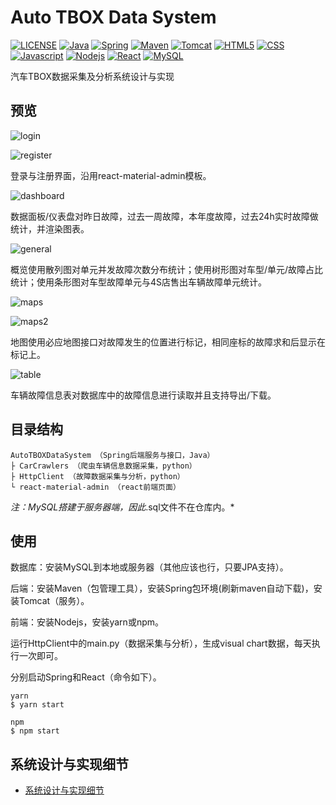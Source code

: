 # Auto TBOX Data System

[![LICENSE](https://img.shields.io/badge/License-MIT-%23FF4D5B.svg?style=flat-square)](LICENSE)
[![Java](https://img.shields.io/badge/Java-v1.8-brown.svg?style=flat-square)](https://github.com/DolorHunter/AutoTBOXDataSystem)
[![Spring](https://img.shields.io/badge/Spring-v2.4.0-green.svg?style=flat-square)](https://github.com/DolorHunter/AutoTBOXDataSystem)
[![Maven](https://img.shields.io/badge/Maven-v3.6.3-yellow.svg?style=flat-square)](https://github.com/DolorHunter/AutoTBOXDataSystem)
[![Tomcat](https://img.shields.io/badge/Tomcat-v7.0.94-darkgreen.svg?style=flat-square)](https://github.com/DolorHunter/AutoTBOXDataSystem)
[![HTML5](https://img.shields.io/badge/HTML-5-red.svg?style=flat-square)](https://github.com/DolorHunter/AutoTBOXDataSystem)
[![CSS](https://img.shields.io/badge/CSS-3-blue.svg?style=flat-square)](https://github.com/DolorHunter/AutoTBOXDataSystem)
[![Javascript](https://img.shields.io/badge/Javascript-v1.8.5-orange.svg?style=flat-square)](https://github.com/DolorHunter/AutoTBOXDataSystem)
[![Nodejs](https://img.shields.io/badge/Nodejs-v14.15.1-lightgreen.svg?style=flat-square)](https://github.com/DolorHunter/AutoTBOXDataSystem)
[![React](https://img.shields.io/badge/React-v17.0.1-lightblue.svg?style=flat-square)](https://github.com/DolorHunter/AutoTBOXDataSystem)
[![MySQL](https://img.shields.io/badge/MySQL-v8.0.22-lightgrey.svg?style=flat-square)](https://github.com/DolorHunter/AutoTBOXDataSystem)

汽车TBOX数据采集及分析系统设计与实现

## 预览

![login](https://res.cloudinary.com/dfb5w2ccj/image/upload/v1617179631/blog/2021-03-31_162335_qvhgeh.webp)

![register](https://res.cloudinary.com/dfb5w2ccj/image/upload/v1617179631/blog/2021-03-31_162321_bfzbyb.webp)

登录与注册界面，沿用react-material-admin模板。

![dashboard](https://res.cloudinary.com/dfb5w2ccj/image/upload/v1617179632/blog/2021-03-31_160707_wfvliq.webp)

数据面板/仪表盘对昨日故障，过去一周故障，本年度故障，过去24h实时故障做统计，并渲染图表。

![general](https://res.cloudinary.com/dfb5w2ccj/image/upload/v1617179631/blog/2021-03-31_160731_d7wnsr.webp)

概览使用散列图对单元并发故障次数分布统计；使用树形图对车型/单元/故障占比统计；使用条形图对车型故障单元与4S店售出车辆故障单元统计。

![maps](https://res.cloudinary.com/dfb5w2ccj/image/upload/v1618469204/temp/2021-04-15_144109_rp9dey.webp)

![maps2](https://res.cloudinary.com/dfb5w2ccj/image/upload/v1618469678/temp/2021-04-15_145402_dlmrd8.webp)

地图使用必应地图接口对故障发生的位置进行标记，相同座标的故障求和后显示在标记上。

![table](https://res.cloudinary.com/dfb5w2ccj/image/upload/v1617179631/blog/2021-03-31_162249_vwiity.webp)

车辆故障信息表对数据库中的故障信息进行读取并且支持导出/下载。

## 目录结构

```plain
AutoTBOXDataSystem （Spring后端服务与接口，Java）
├ CarCrawlers （爬虫车辆信息数据采集，python）
├ HttpClient （故障数据采集与分析，python）
└ react-material-admin （react前端页面）
```

*注：MySQL搭建于服务器端，因此*.sql文件不在仓库内。*

## 使用

数据库：安装MySQL到本地或服务器（其他应该也行，只要JPA支持）。

后端：安装Maven（包管理工具），安装Spring包环境(刷新maven自动下载)，安装Tomcat（服务）。

前端：安装Nodejs，安装yarn或npm。

运行HttpClient中的main.py（数据采集与分析），生成visual chart数据，每天执行一次即可。

分别启动Spring和React（命令如下）。

```plain
yarn
$ yarn start

npm
$ npm start
```

## 系统设计与实现细节

- [系统设计与实现细节](README.wiki)
